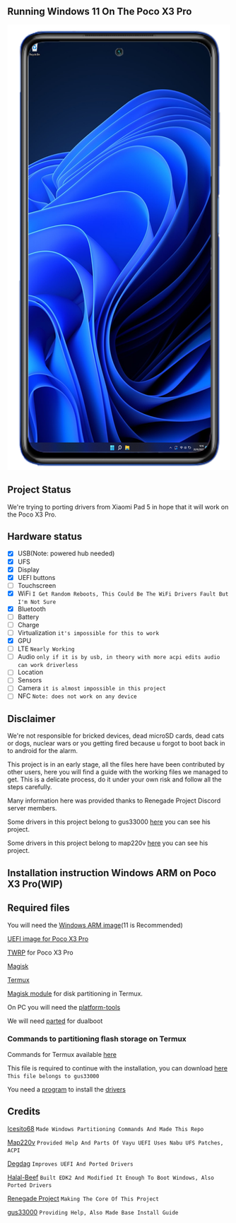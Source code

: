 ## Running Windows 11 On The Poco X3 Pro

<img align="centre" src="https://github.com/halal-beef/res/blob/main/vayuwindows.png">

## Project Status

We're trying to porting drivers from Xiaomi Pad 5 in hope that it will work on the Poco X3 Pro.

## Hardware status
- [x] USB(Note: powered hub needed)
- [x] UFS
- [x] Display
- [x] UEFI buttons
- [ ] Touchscreen
- [x] WiFi ```I Get Random Reboots, This Could Be The WiFi Drivers Fault But I'm Not Sure```
- [x] Bluetooth
- [ ] Battery
- [ ] Charge
- [ ] Virtualization ```it's impossible for this to work```
- [x] GPU
- [ ] LTE ```Nearly Working```
- [ ] Audio ```only if it is by usb, in theory with more acpi edits audio can work driverless```
- [ ] Location
- [ ] Sensors
- [ ] Camera ```it is almost impossible in this project```
- [ ] NFC ```Note: does not work on any device```

## Disclaimer

We're not responsible for bricked devices, dead microSD cards, dead cats or dogs, nuclear wars or you getting fired because u forgot to boot back in to android for the alarm.

This project is in an early stage, all the files here have been contributed by other users, here you will find a guide with the working files we managed to get. This is a delicate process, do it under your own risk and follow all the steps carefully.


Many information here was provided thanks to Renegade Project Discord server members.

Some drivers in this project belong to gus33000 [here](https://github.com/WOA-Project/SurfaceDuo-Drivers) you can see his project.

Some drivers in this project belong to map220v [here](https://github.com/map220v/MiPad5-Drivers) you can see his project.

## Installation instruction Windows ARM on Poco X3 Pro(WIP)

## Required files

You will need the [Windows ARM image](https://uupdump.net/)(11 is Recommended)

[UEFI image for Poco X3 Pro](https://github.com/Icesito68/Port-Windows-11-Poco-X3-pro/tree/main/Uefi)

[TWRP](https://twrp.me/xiaomi/xiaomipocox3pro.html) for Poco X3 Pro

[Magisk](https://github.com/topjohnwu/Magisk)

[Termux](https://f-droid.org/en/packages/com.termux/)

[Magisk module](https://github.com/evdenis/disk) for disk partitioning in Termux.

On PC you will need the [platform-tools](https://developer.android.com/studio/releases/platform-tools)

We will need [parted](https://drive.google.com/file/d/1e8kDC2fylkvJuHimlViHOuHyk8xljr6p/view) for dualboot

### Commands to partitioning flash storage on Termux

Commands for Termux available [here](https://github.com/Icesito68/Port-Windows-11-Poco-X3-pro/tree/main/commands/termux)

This file is required to continue with the installation, you can download [here](https://www.mediafire.com/file/bvibrl34nawl2wg/msc.sh/file) ```This file belongs to gus33000```

You need a [program](https://github.com/WOA-Project/DriverUpdater/releases/) to install the [drivers](https://github.com/halal-beef/Vayu-Drivers)

## Credits

[Icesito68](https://github.com/Icesito68) ```Made Windows Partitioning Commands And Made This Repo```

[Map220v](https://github.com/map220v) ```Provided Help And Parts Of Vayu UEFI Uses Nabu UFS Patches, ACPI```

[Degdag](https://github.com/degdag) ```Improves UEFI And Ported Drivers```

[Halal-Beef](https://github.com/halal-beef) ```Built EDK2 And Modified It Enough To Boot Windows, Also Ported Drivers```

[Renegade Project](https://github.com/edk2-porting) ```Making The Core Of This Project```

[gus33000](https://github.com/gus33000) ```Providing Help, Also Made Base Install Guide```
